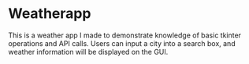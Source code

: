 # Weatherapp
This is a weather app I made to demonstrate knowledge of basic tkinter operations and API calls.  Users can input a city into a search box, and weather information will be displayed on the GUI.
